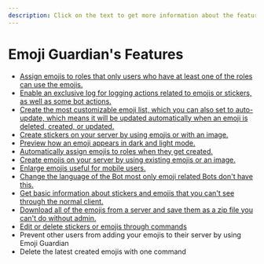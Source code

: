 ```yaml
---
description: Click on the text to get more information about the feature
---
```


# Emoji Guardian's Features

* [Assign emojis to roles that only users who have at least one of the roles can use the emojis.](assign-roles-to-emojis.md)
* [Enable an exclusive log for logging actions related to emojis or stickers, as well as some bot actions.](emojis-sticker-log.md)
* [Create the most customizable emoji list, which you can also set to auto-update, which means it will be updated automatically when an emoji is deleted, created, or updated.](customizable-emoji-list.md)
* [Create stickers on your server by using emojis or with an image.](create-stickers-with-commands.md)
* [Preview how an emoji appears in dark and light mode.](preview-emojis.md)
* [Automatically assign emojis to roles when they get created.](automatically-assing-roles-to-new-emojis.md)
* [Create emojis on your server by using existing emojis or an image.](create-emojis-with-commands.md)
* [Enlarge emojis useful for mobile users.](enlarge-emojis.md)
* [Change the language of the Bot most only emoji related Bots don't have this.](change-the-language-of-the-bot.md)
* [Get basic information about stickers and emojis that you can't see through the normal client.](get-basic-information-about-stickers-emojis.md)
* [Download all of the emojis from a server and save them as a zip file you can't do without admin.](create-zip-file-of-emojis.md)
* [Edit or delete stickers or emojis through commands](edit-delete-stickers-emojis.md)
* Prevent other users from adding your emojis to their server by using Emoji Guardian
* Delete the latest created emojis with one command
